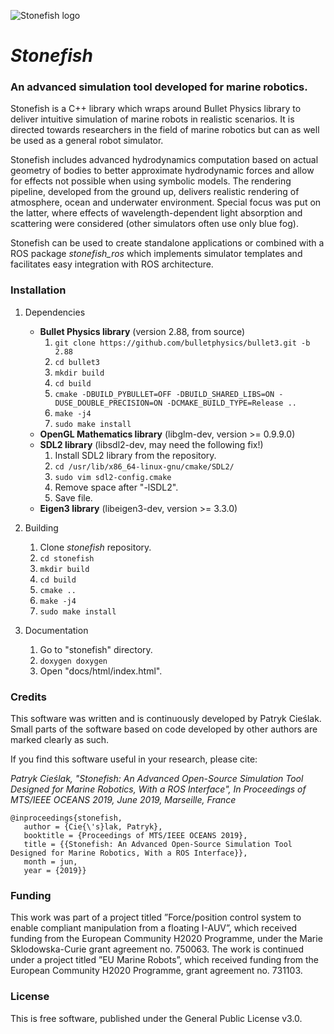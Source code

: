 ![Stonefish logo](https://github.com/patrykcieslak/stonefish/blob/master/Library/shaders/logo_color_64_normal.png)
# ***Stonefish***
### An advanced simulation tool developed for marine robotics.

Stonefish is a C++ library which wraps around Bullet Physics library to deliver intuitive simulation of marine robots in realistic scenarios. It is directed towards researchers in the field of marine robotics but can as well be used as a general robot simulator. 

Stonefish includes advanced hydrodynamics computation based on actual geometry of bodies to better approximate hydrodynamic forces and allow for effects not possible when using symbolic models. The rendering pipeline, developed from the ground up, delivers realistic rendering of atmosphere, ocean and underwater environment. Special focus was put on the latter, where effects of wavelength-dependent light absorption and scattering were considered (other simulators often use only blue fog). 

Stonefish can be used to create standalone applications or combined with a ROS package *stonefish_ros* which implements 
simulator templates and facilitates easy integration with ROS architecture.

### Installation
1. Dependencies
    * **Bullet Physics library** (version 2.88, from source)
        1. `git clone https://github.com/bulletphysics/bullet3.git -b 2.88`
        2. `cd bullet3`
        3. `mkdir build`
        4. `cd build`
        5. `cmake -DBUILD_PYBULLET=OFF -DBUILD_SHARED_LIBS=ON -DUSE_DOUBLE_PRECISION=ON -DCMAKE_BUILD_TYPE=Release ..`
        6. `make -j4`
        7. `sudo make install`
    * **OpenGL Mathematics library** (libglm-dev, version >= 0.9.9.0)
    * **SDL2 library** (libsdl2-dev, may need the following fix!)
        1. Install SDL2 library from the repository.
        2. `cd /usr/lib/x86_64-linux-gnu/cmake/SDL2/`
        3. `sudo vim sdl2-config.cmake`
        4. Remove space after "-lSDL2".
        5. Save file.
    * **Eigen3 library** (libeigen3-dev, version >= 3.3.0)

2. Building
    1. Clone _stonefish_ repository.
    2. `cd stonefish`
    3. `mkdir build`
    4. `cd build`
    5. `cmake ..`
    6. `make -j4`
    7. `sudo make install`

3. Documentation
    1. Go to "stonefish" directory.
    2. `doxygen doxygen`
    3. Open "docs/html/index.html".
    
### Credits
This software was written and is continuously developed by Patryk Cieślak. Small parts of the software based on code developed by other authors are marked clearly as such.

If you find this software useful in your research, please cite:

*Patryk Cieślak, "Stonefish: An Advanced Open-Source Simulation Tool Designed for Marine Robotics, With a ROS Interface", In Proceedings of MTS/IEEE OCEANS 2019, June 2019, Marseille, France*
```
@inproceedings{stonefish,
   author = {Cie{\'s}lak, Patryk},
   booktitle = {Proceedings of MTS/IEEE OCEANS 2019},
   title = {{Stonefish: An Advanced Open-Source Simulation Tool Designed for Marine Robotics, With a ROS Interface}},
   month = jun,
   year = {2019}}
```
### Funding
This work was part of a project titled ”Force/position control system to enable compliant manipulation from a floating I-AUV”, which received funding from the European Community H2020 Programme, under the Marie Sklodowska-Curie grant agreement no. 750063. The work is continued under a project titled ”EU Marine Robots”, which received funding from the European Community H2020 Programme, grant agreement no. 731103.

### License
This is free software, published under the General Public License v3.0.
